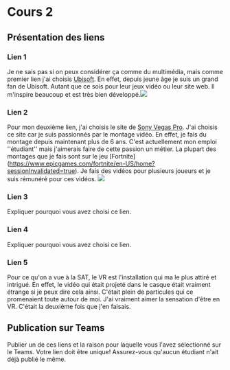 # Cours 2
## Présentation des liens

### Lien 1 
Je ne sais pas si on peux considérer ça comme du multimédia, mais comme premier lien j'ai choisis [Ubisoft](https://www.ubisoft.com/en-us/). En effet, depuis jeune âge je suis un grand fan de Ubisoft. Autant que ce sois pour leur jeux vidéo ou leur site web. Il m'inspire beaucoup et est très bien développé.![](https://s.dou.ua/storage-files/ubisoft-1400.jpg)

### Lien 2 
Pour mon deuxième lien, j'ai choisis le site de [Sony Vegas Pro](https://www.vegascreativesoftware.com/ca/vegas-pro/). J'ai choisis ce site car je suis passionnés par le montage vidéo. En effet, je fais du montage depuis maintenant plus de 6 ans. C'est actuellement mon emploi ''étudiant'' mais j'aimerais faire de cette passion un métier. La plupart des montages que je fais sont sur le jeu [Fortnite] (https://www.epicgames.com/fortnite/en-US/home?sessionInvalidated=true). Je fais des vidéos pour plusieurs joueurs et je suis rémunéré pour ces vidéos. ![](https://4.img-dpreview.com/files/p/E~C480x0S1440x1080T1200x900~articles/6120107436/Screen7_Pro_Color_VectorScope_.png)
### Lien 3 
Expliquer pourquoi vous avez choisi ce lien.  

### Lien 4 
Expliquer pourquoi vous avez choisi ce lien. 

### Lien 5 
Pour ce qu'on a vue à la SAT, le VR est l'installation qui ma le plus attiré et intrigué. En effet, le vidéo qui était projeté dans le casque était vraiment étrange si je peux dire cela ainsi. C'était plein de particules qui ce promenaient toute autour de moi. J'ai vraiment aimer la sensation d'être en VR. C'était la deuxième fois que j'en faisais.
## Publication sur Teams
Publier un de ces liens et la raison pour laquelle vous l'avez sélectionné sur le Teams. Votre lien doit être unique! Assurez-vous qu'aucun étudiant n'ait déjà publié le même. 
